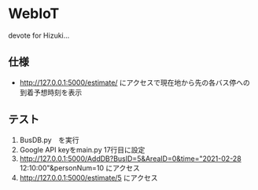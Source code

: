 # WebIoT
devote for Hizuki...

## 仕様
- http://127.0.0.1:5000/estimate/<BusID> にアクセスで現在地から先の各バス停への到着予想時刻を表示

## テスト
1. BusDB.py　を実行
2. Google API keyをmain.py 17行目に設定
3. http://127.0.0.1:5000/AddDB?BusID=5&AreaID=0&time="2021-02-28 12:10:00"&personNum=10 にアクセス
4. http://127.0.0.1:5000/estimate/5 にアクセス

